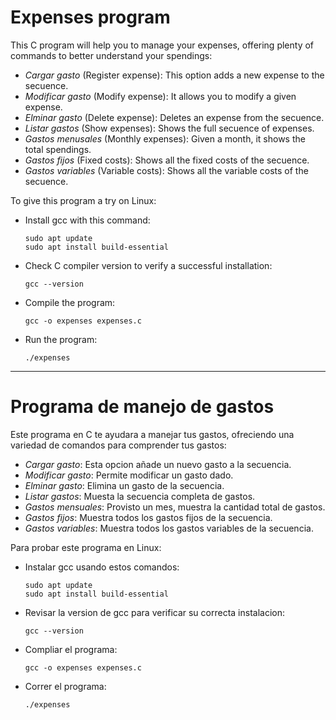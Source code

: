 # Expenses program
This C program will help you to manage your expenses, offering plenty of commands to better understand your spendings:
- _Cargar gasto_ (Register expense): This option adds a new expense to the secuence.
- _Modificar gasto_ (Modify expense): It allows you to modify a given expense.
- _Elminar gasto_ (Delete expense): Deletes an expense from the secuence.
- _Listar gastos_ (Show expenses): Shows the full secuence of expenses.
- _Gastos menusales_ (Monthly expenses): Given a month, it shows the total spendings.
- _Gastos fijos_ (Fixed costs): Shows all the fixed costs of the secuence.
- _Gastos variables_ (Variable costs): Shows all the variable costs of the secuence.

To give this program a try on Linux:
- Install gcc with this command:
  ```
  sudo apt update
  sudo apt install build-essential
  ```
- Check C compiler version to verify a successful installation:
  ```
  gcc --version
  ```
- Compile the program:
  ```
  gcc -o expenses expenses.c
  ```
- Run the program:
  ```
  ./expenses
  ```
---

# Programa de manejo de gastos
Este programa en C te ayudara a manejar tus gastos, ofreciendo una variedad de comandos para comprender tus gastos:
- _Cargar gasto_: Esta opcion añade un nuevo gasto a la secuencia.
- _Modificar gasto_: Permite modificar un gasto dado.
- _Elminar gasto_: Elimina un gasto de la secuencia.
- _Listar gastos_: Muesta la secuencia completa de gastos.
- _Gastos mensuales_: Provisto un mes, muestra la cantidad total de gastos.
- _Gastos fijos_: Muestra todos los gastos fijos de la secuencia.
- _Gastos variables_: Muestra todos los gastos variables de la secuencia. 

Para probar este programa en Linux:
- Instalar gcc usando estos comandos:
  ```
  sudo apt update
  sudo apt install build-essential
  ```
- Revisar la version de gcc para verificar su correcta instalacion:
  ```
  gcc --version
  ```
- Compliar el programa:
  ```
  gcc -o expenses expenses.c
  ```
- Correr el programa:
  ```
  ./expenses
  ```
